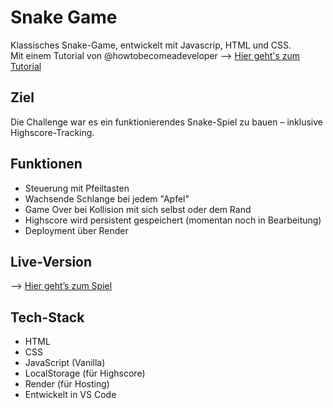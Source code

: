 # Snake Game

Klassisches Snake-Game, entwickelt mit Javascrip, HTML und CSS.  
Mit einem Tutorial von @howtobecomeadeveloper --> [Hier geht's zum Tutorial](https://www.youtube.com/watch?v=uyhzCBEGaBY&t=5432s)

## Ziel

Die Challenge war es ein funktionierendes Snake-Spiel zu bauen – inklusive Highscore-Tracking.

## Funktionen

- Steuerung mit Pfeiltasten  
- Wachsende Schlange bei jedem "Apfel"  
- Game Over bei Kollision mit sich selbst oder dem Rand  
- Highscore wird persistent gespeichert (momentan noch in Bearbeitung) 
- Deployment über Render

## Live-Version

--> [Hier geht’s zum Spiel](https://snake-game-0pau.onrender.com)

## Tech-Stack

- HTML  
- CSS  
- JavaScript (Vanilla)  
- LocalStorage (für Highscore)  
- Render (für Hosting)  
- Entwickelt in VS Code
